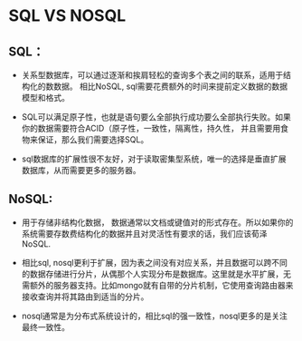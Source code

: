 # SQL VS NOSQL

## SQL：
-   关系型数据库，可以通过逐渐和挨肩轻松的查询多个表之间的联系，适用于结构化的数数据。
 相比NoSQL, sql需要花费额外的时间来提前定义数据的数据模型和格式。

- SQL可以满足原子性，也就是语句要么全部执行成功要么全部执行失败。如果你的数据需要符合ACID（原子性，一致性，隔离性，持久性， 并且需要用食物来保证，那么我们需要选择SQL。

- sql数据库的扩展性很不友好，对于读取密集型系统，唯一的选择是垂直扩展数据库，从而需要更多的服务器。

## NoSQL:

- 用于存储非结构化数据， 数据通常以文档或键值对的形式存在。所以如果你的系统需要存数费结构化的数据并且对灵活性有要求的话，我们应该荀泽NoSQL.

- 相比sql, nosql更利于扩展，因为表之间没有对应关系，并且数据可以跨不同的数据存储进行分片，从偶那个人实现分布是数据库。这里就是水平扩展，无需额外的服务器支持。比如mongo就有自带的分片机制，它使用查询路由器来接收查询并将其路由到适当的分片。

- nosql通常是为分布式系统设计的，相比sql的强一致性，nosql更多的是关注最终一致性。

